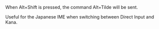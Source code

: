 When Alt+Shift is pressed, the command Alt+Tilde will be sent.

Useful for the Japanese IME when switching between Direct Input and Kana.